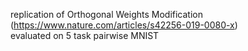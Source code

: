 replication of Orthogonal Weights Modification (https://www.nature.com/articles/s42256-019-0080-x)  
evaluated on 5 task pairwise MNIST
